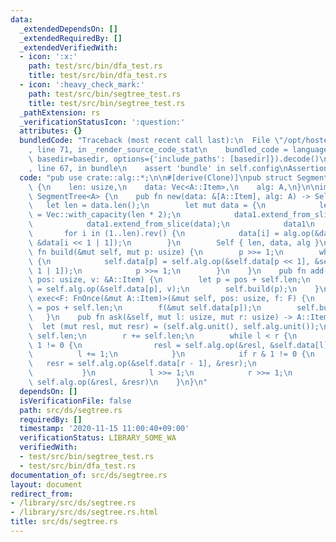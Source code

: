 ```yaml
---
data:
  _extendedDependsOn: []
  _extendedRequiredBy: []
  _extendedVerifiedWith:
  - icon: ':x:'
    path: test/src/bin/dfa_test.rs
    title: test/src/bin/dfa_test.rs
  - icon: ':heavy_check_mark:'
    path: test/src/bin/segtree_test.rs
    title: test/src/bin/segtree_test.rs
  _pathExtension: rs
  _verificationStatusIcon: ':question:'
  attributes: {}
  bundledCode: "Traceback (most recent call last):\n  File \"/opt/hostedtoolcache/Python/3.9.0/x64/lib/python3.9/site-packages/onlinejudge_verify/documentation/build.py\"\
    , line 71, in _render_source_code_stat\n    bundled_code = language.bundle(stat.path,\
    \ basedir=basedir, options={'include_paths': [basedir]}).decode()\n  File \"/opt/hostedtoolcache/Python/3.9.0/x64/lib/python3.9/site-packages/onlinejudge_verify/languages/user_defined.py\"\
    , line 67, in bundle\n    assert 'bundle' in self.config\nAssertionError\n"
  code: "pub use crate::alg::*;\n\n#[derive(Clone)]\npub struct SegmentTree<A: Alg>\
    \ {\n    len: usize,\n    data: Vec<A::Item>,\n    alg: A,\n}\n\nimpl<A: Monoid>\
    \ SegmentTree<A> {\n    pub fn new(data: &[A::Item], alg: A) -> Self {\n     \
    \   let len = data.len();\n        let mut data = {\n            let mut data1\
    \ = Vec::with_capacity(len * 2);\n            data1.extend_from_slice(data);\n\
    \            data1.extend_from_slice(data);\n            data1\n        };\n \
    \       for i in (1..len).rev() {\n            data[i] = alg.op(&data[i << 1],\
    \ &data[i << 1 | 1]);\n        }\n        Self { len, data, alg }\n    }\n   \
    \ fn build(&mut self, mut p: usize) {\n        p >>= 1;\n        while p != 0\
    \ {\n            self.data[p] = self.alg.op(&self.data[p << 1], &self.data[p <<\
    \ 1 | 1]);\n            p >>= 1;\n        }\n    }\n    pub fn add(&mut self,\
    \ pos: usize, v: &A::Item) {\n        let p = pos + self.len;\n        self.data[p]\
    \ = self.alg.op(&self.data[p], v);\n        self.build(p);\n    }\n    pub fn\
    \ exec<F: FnOnce(&mut A::Item)>(&mut self, pos: usize, f: F) {\n        let p\
    \ = pos + self.len;\n        f(&mut self.data[p]);\n        self.build(p);\n \
    \   }\n    pub fn ask(&self, mut l: usize, mut r: usize) -> A::Item {\n      \
    \  let (mut resl, mut resr) = (self.alg.unit(), self.alg.unit());\n        l +=\
    \ self.len;\n        r += self.len;\n        while l < r {\n            if l &\
    \ 1 != 0 {\n                resl = self.alg.op(&resl, &self.data[l]);\n      \
    \          l += 1;\n            }\n            if r & 1 != 0 {\n             \
    \   resr = self.alg.op(&self.data[r - 1], &resr);\n                r -= 1;\n \
    \           }\n            l >>= 1;\n            r >>= 1;\n        }\n       \
    \ self.alg.op(&resl, &resr)\n    }\n}\n"
  dependsOn: []
  isVerificationFile: false
  path: src/ds/segtree.rs
  requiredBy: []
  timestamp: '2020-11-15 11:00:40+09:00'
  verificationStatus: LIBRARY_SOME_WA
  verifiedWith:
  - test/src/bin/segtree_test.rs
  - test/src/bin/dfa_test.rs
documentation_of: src/ds/segtree.rs
layout: document
redirect_from:
- /library/src/ds/segtree.rs
- /library/src/ds/segtree.rs.html
title: src/ds/segtree.rs
---
```

